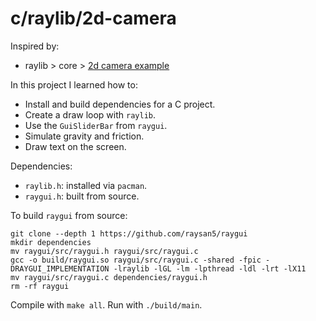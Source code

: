 # c/raylib/2d-camera

Inspired by:
- raylib > core > [2d camera example](https://github.com/raysan5/raylib/blob/e140aca1b5ce2595336aad4a2300033bd9a9a452/examples/core/core_2d_camera.c)

In this project I learned how to:
- Install and build dependencies for a C project.
- Create a draw loop with `raylib`.
- Use the `GuiSliderBar` from `raygui`.
- Simulate gravity and friction.
- Draw text on the screen.

Dependencies:
- `raylib.h`: installed via `pacman`.
- `raygui.h`: built from source.

To build `raygui` from source:

```
git clone --depth 1 https://github.com/raysan5/raygui
mkdir dependencies
mv raygui/src/raygui.h raygui/src/raygui.c
gcc -o build/raygui.so raygui/src/raygui.c -shared -fpic -DRAYGUI_IMPLEMENTATION -lraylib -lGL -lm -lpthread -ldl -lrt -lX11
mv raygui/src/raygui.c dependencies/raygui.h
rm -rf raygui
```

Compile with `make all`. Run with `./build/main`.
